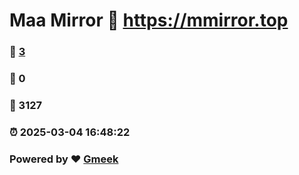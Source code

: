 # Maa Mirror :link: https://mmirror.top 
### :page_facing_up: [3](https://mmirror.top/tag.html) 
### :speech_balloon: 0 
### :hibiscus: 3127 
### :alarm_clock: 2025-03-04 16:48:22 
### Powered by :heart: [Gmeek](https://github.com/Meekdai/Gmeek)
